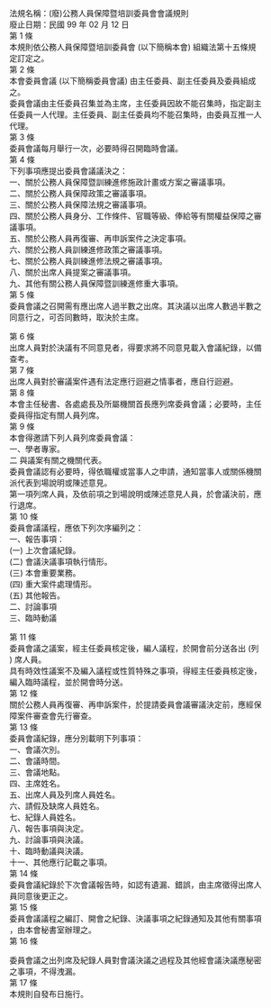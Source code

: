 法規名稱：(廢)公務人員保障暨培訓委員會會議規則  
廢止日期：民國 99 年 02 月 12 日  
第 1 條  
本規則依公務人員保障暨培訓委員會 (以下簡稱本會) 組織法第十五條規  
定訂定之。  
第 2 條  
本會委員會議 (以下簡稱委員會議) 由主任委員、副主任委員及委員組成  
之。  
委員會議由主任委員召集並為主席，主任委員因故不能召集時，指定副主  
任委員一人代理。主任委員、副主任委員均不能召集時，由委員互推一人  
代理。  
第 3 條  
委員會議每月舉行一次，必要時得召開臨時會議。  
第 4 條  
下列事項應提出委員會議議決之：  
一、關於公務人員保障暨訓練進修施政計畫或方案之審議事項。  
二、關於公務人員保障政策之審議事項。  
三、關於公務人員保障法規之審議事項。  
四、關於公務人員身分、工作條件、官職等級、俸給等有關權益保障之審  
議事項。  
五、關於公務人員再復審、再申訴案件之決定事項。  
六、關於公務人員訓練進修政策之審議事項。  
七、關於公務人員訓練進修法規之審議事項。  
八、關於出席人員提案之審議事項。  
九、其他有關公務人員保障暨訓練進修重大事項。  
第 5 條  
委員會議之召開需有應出席人過半數之出席。其決議以出席人數過半數之  
同意行之，可否同數時，取決於主席。  


第 6 條  
出席人員對於決議有不同意見者，得要求將不同意見載入會議紀錄，以備  
查考。  
第 7 條  
出席人員對於審議案件遇有法定應行迴避之情事者，應自行迴避。  
第 8 條  
本會主任秘書、各處處長及所屬機關首長應列席委員會議；必要時，主任  
委員得指定有關人員列席。  
第 9 條  
本會得邀請下列人員列席委員會議：  
一、學者專家。  
二 與議案有關之機關代表。  
委員會議認有必要時，得依職權或當事人之申請，通知當事人或關係機關  
派代表到場說明或陳述意見。  
第一項列席人員，及依前項之到場說明或陳述意見人員，於會議決前，應  
行退席。  
第 10 條  
委員會議議程，應依下列次序編列之：  
一、報告事項：  
(一) 上次會議紀錄。  
(二) 會議決議事項執行情形。  
(三) 本會重要業務。  
(四) 重大案件處理情形。  
(五) 其他報告。  
二、討論事項  
三、臨時動議  


第 11 條  
委員會議之議案，經主任委員核定後，編人議程，於開會前分送各出 (列  
) 席人員。  
具有時效性議案不及編入議程或性質特殊之事項，得經主任委員核定後，  
編入臨時議程，並於開會時分送。  
第 12 條  
關於公務人員再復審、再申訴案件，於提請委員會議審議決定前，應經保  
障案件審查會先行審查。  
第 13 條  
委員會議紀錄，應分別載明下列事項：  
一、會議次別。  
二、會議時間。  
三、會議地點。  
四、主席姓名。  
五、出席人員及列席人員姓名。  
六、請假及缺席人員姓名。  
七、紀錄人員姓名。  
八、報告事項與決定。  
九、討論事項與決議。  
十、臨時動議與決議。  
十一、其他應行記載之事項。  
第 14 條  
委員會議紀錄於下次會議報告時，如認有遺漏、錯誤，由主席徵得出席人  
員同意後更正之。  
第 15 條  
委員會議議程之編訂、開會之紀錄、決議事項之紀錄通知及其他有關事項  
，由本會秘書室辦理之。  
第 16 條  


委員會議之出列席及紀錄人員對會議決議之過程及其他經會議決議應秘密  
之事項，不得洩漏。  
第 17 條  
本規則自發布日施行。  


